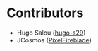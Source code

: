 # Contributors

- Hugo Salou ([hugo-s29](https://github.com/hugo-s29))
- JCosmos ([PixelFireblade](https://github.com/PixelFireblade))